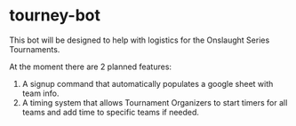 # tourney-bot

This bot will be designed to help with logistics for the Onslaught Series Tournaments.

At the moment there are 2 planned features:
1. A signup command that automatically populates a google sheet with team info.
2. A timing system that allows Tournament Organizers to start timers for all teams and add time to specific teams if needed.


